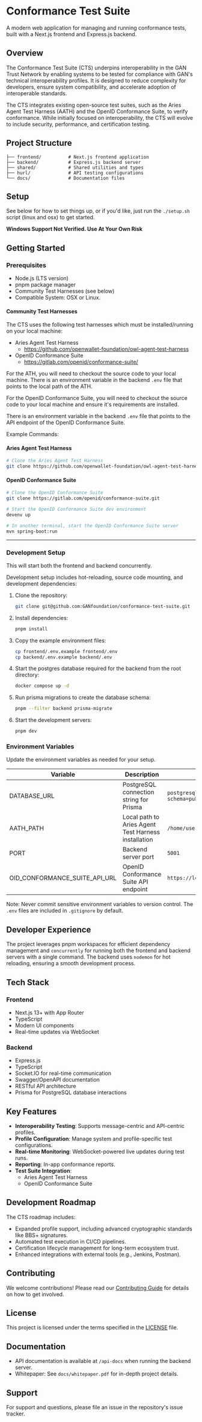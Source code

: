 # Conformance Test Suite

A modern web application for managing and running conformance tests, built with a Next.js frontend and Express.js backend.

## Overview

The Conformance Test Suite (CTS) underpins interoperability in the GAN Trust Network by enabling systems to be tested for compliance with GAN's technical interoperability profiles. It is designed to reduce complexity for developers, ensure system compatibility, and accelerate adoption of interoperable standards.

The CTS integrates existing open-source test suites, such as the Aries Agent Test Harness (AATH) and the OpenID Conformance Suite, to verify conformance. While initially focused on interoperability, the CTS will evolve to include security, performance, and certification testing.

## Project Structure

```
├── frontend/          # Next.js frontend application
├── backend/           # Express.js backend server
├── shared/            # Shared utilities and types
├── hurl/              # API testing configurations
└── docs/              # Documentation files
```

## Setup

See below for how to set things up, or if you'd like, just run the `./setup.sh` script (linux and osx) to get started.

**Windows Support Not Verified. Use At Your Own Risk**

## Getting Started

### Prerequisites
- Node.js (LTS version)
- pnpm package manager
- Community Test Harnesses (see below)
- Compatible System: OSX or Linux. 

#### Community Test Harnesses

The CTS uses the following test harnesses which must be installed/running on your local machine:

- Aries Agent Test Harness
  - https://github.com/openwallet-foundation/owl-agent-test-harness
- OpenID Conformance Suite
  - https://gitlab.com/openid/conformance-suite/

For the ATH, you will need to checkout the source code to your local machine. There is an environment variable in the backend `.env` file that points to the local path of the ATH.

For the OpenID Conformance Suite, you will need to checkout the source code to your local machine and ensure it's requirements are installed.

There is an environment variable in the backend `.env` file that points to the API endpoint of the OpenID Conformance Suite.

Example Commands:

#### Aries Agent Test Harness

```bash
# Clone the Aries Agent Test Harness
git clone https://github.com/openwallet-foundation/owl-agent-test-harness.git
```

#### OpenID Conformance Suite

```bash
# Clone the OpenID Conformance Suite
git clone https://gitlab.com/openid/conformance-suite.git

# Start the OpenID Conformance Suite dev environment
devenv up

# In another terminal, start the OpenID Conformance Suite server
mvn spring-boot:run
```
---

### Development Setup

This will start both the frontend and backend concurrently.

Development setup includes hot-reloading, source code mounting, and development dependencies:

1. Clone the repository:
   ```bash
   git clone git@github.com:GANfoundation/conformance-test-suite.git
   ```

2. Install dependencies:
   ```bash
   pnpm install
   ```

3. Copy the example environment files:
    ```bash
    cp frontend/.env.example frontend/.env
    cp backend/.env.example backend/.env
    ```

4. Start the postgres database required for the backend from the root directory:
   ```bash
   docker compose up -d
   ```

5. Run prisma migrations to create the database schema:
   ```bash
   pnpm --filter backend prisma-migrate
   ```

6. Start the development servers:
   ```bash
   pnpm dev
   ```

### Environment Variables

Update the environment variables as needed for your setup.

| Variable                      | Description                                         | Example                                                           |
| ----------------------------- | --------------------------------------------------- | ----------------------------------------------------------------- |
| DATABASE_URL                  | PostgreSQL connection string for Prisma             | `postgresql://postgres:postgres@localhost:5432/cts?schema=public` |
| AATH_PATH                     | Local path to Aries Agent Test Harness installation | `/home/user/Projects/owl-agent-test-harness`                      |
| PORT                          | Backend server port                                 | `5001`                                                            |
| OID_CONFORMANCE_SUITE_API_URL | OpenID Conformance Suite API endpoint               | `https://localhost:8443/api`                                      |

Note: Never commit sensitive environment variables to version control. The `.env` files are included in `.gitignore` by default.

## Developer Experience

The project leverages pnpm workspaces for efficient dependency management and `concurrently` for running both the frontend and backend servers with a single command. The backend uses `nodemon` for hot reloading, ensuring a smooth development process.

## Tech Stack

### Frontend
- Next.js 13+ with App Router
- TypeScript
- Modern UI components
- Real-time updates via WebSocket

### Backend
- Express.js
- TypeScript
- Socket.IO for real-time communication
- Swagger/OpenAPI documentation
- RESTful API architecture
- Prisma for PostgreSQL database interactions

## Key Features

- **Interoperability Testing**: Supports message-centric and API-centric profiles.
- **Profile Configuration**: Manage system and profile-specific test configurations.
- **Real-time Monitoring**: WebSocket-powered live updates during test runs.
- **Reporting**: In-app conformance reports.
- **Test Suite Integration**:
  - Aries Agent Test Harness
  - OpenID Conformance Suite

## Development Roadmap

The CTS roadmap includes:
- Expanded profile support, including advanced cryptographic standards like BBS+ signatures.
- Automated test execution in CI/CD pipelines.
- Certification lifecycle management for long-term ecosystem trust.
- Enhanced integrations with external tools (e.g., Jenkins, Postman).

## Contributing

We welcome contributions! Please read our [Contributing Guide](CONTRIBUTING) for details on how to get involved.

## License

This project is licensed under the terms specified in the [LICENSE](LICENSE) file.

## Documentation

- API documentation is available at `/api-docs` when running the backend server.
- Whitepaper: See `docs/whitepaper.pdf` for in-depth project details.

## Support

For support and questions, please file an issue in the repository's issue tracker.
